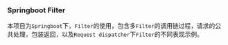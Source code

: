 ### Springboot Filter
本项目为`Springboot`下，`Filter`的使用，包含多`Filter`的调用链过程，请求的公共处理，包装返回，以及`Request dispatcher`下`Filter`的不同表现示例。

